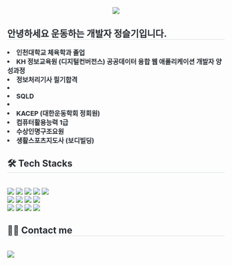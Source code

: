 
<div align= "center">
    <img src="https://capsule-render.vercel.app/api?type=waving&color=0:18ec9b,100:efcccc&height=180&text=Welcome%20to%20jung%20GitHub&animation=fadeIn&fontColor=ffffff&fontSize=50" />
    </div>
    <div style="text-align: left;"> 
    <h2 style="border-bottom: 1px solid #d8dee4; color: #282d33;"> 안녕하세요 운동하는 개발자 정슬기입니다. </h2>  
    <div style="font-weight: 700; font-size: 15px; text-align: left; color: #282d33;"> <li> 인천대학교 체육학과 졸업</li><li> KH 정보교육원 (디지털컨버전스) 공공데이터 융합 웹 애플리케이션 개발자 양성과정</li>
        <li>정보처리기사 필기합격<li/></li></LI><li>SQLD<li/><li> KACEP (대한운동학회 정회원)</li><li> 컴퓨터활용능력 1급 </li><li> 수상인명구조요원</li><li> 생활스포츠지도사 (보디빌딩)</li> </div> 
    </div>
    <div style="text-align: left;">
    <h2 style="border-bottom: 1px solid #d8dee4; color: #282d33;"> 🛠️ Tech Stacks </h2> <br> 
    <div style="margin: ; text-align: left;" "text-align: left;"> <img src="https://img.shields.io/badge/CSS3-1572B6?style=for-the-badge&logo=CSS3&logoColor=white">
          <img src="https://img.shields.io/badge/Git-F05032?style=for-the-badge&logo=Git&logoColor=white">
          <img src="https://img.shields.io/badge/Github-181717?style=for-the-badge&logo=Github&logoColor=white">
          <img src="https://img.shields.io/badge/HTML5-E34F26?style=for-the-badge&logo=HTML5&logoColor=white">
          <img src="https://img.shields.io/badge/jQuery-0769AD?style=for-the-badge&logo=jQuery&logoColor=white">
          <br/><img src="https://img.shields.io/badge/Java-007396?style=for-the-badge&logo=Java&logoColor=white">
          <img src="https://img.shields.io/badge/Javascript-F7DF1E?style=for-the-badge&logo=Javascript&logoColor=white">
          <img src="https://img.shields.io/badge/MySQL-4479A1?style=for-the-badge&logo=MySQL&logoColor=white">
          <img src="https://img.shields.io/badge/Oracle-F80000?style=for-the-badge&logo=Oracle&logoColor=white">
          <br/><img src="https://img.shields.io/badge/Notion-000000?style=for-the-badge&logo=Notion&logoColor=white">
          <img src="https://img.shields.io/badge/Spring-6DB33F?style=for-the-badge&logo=Spring&logoColor=white">
          <img src="https://img.shields.io/badge/Slack-4A154B?style=for-the-badge&logo=Slack&logoColor=white">
          <img src="https://img.shields.io/badge/Spring Boot-6DB33F?style=for-the-badge&logo=Spring Boot&logoColor=white">
          </div>
    </div>
    <div style="text-align: left;">
    <h2 style="border-bottom: 1px solid #d8dee4; color: #282d33;"> 🧑‍💻 Contact me </h2> <br> 
    <div style="text-align: left;"> <a href=https://www.notion.so/2f021fa4d2b742a78d271bba3453b7dc> <img src="https://img.shields.io/badge/Notion-000000?style=for-the-badge&logo=Notion&logoColor=white&link=https://www.notion.so/2f021fa4d2b742a78d271bba3453b7dc"> </a>
          </div>  <br> 
    <div style="text-align: left;">  </div> 
    </div>
    
